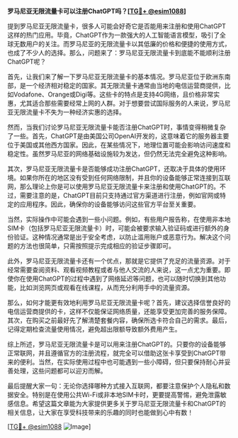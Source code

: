 **罗马尼亚无限流量卡可以注册ChatGPT吗？[[TG💪+ @esim1088](https://t.me/s/esim1088)]**

提到罗马尼亚无限流量卡，很多人可能会好奇它是否能用来注册和使用ChatGPT这样的热门应用。毕竟，ChatGPT作为一款强大的人工智能语言模型，吸引了全球无数用户的关注。而罗马尼亚的无限流量卡以其低廉的价格和便捷的使用方式，也成了不少人的选择。那么，问题来了：罗马尼亚无限流量卡到底能不能顺利注册ChatGPT呢？

首先，让我们来了解一下罗马尼亚无限流量卡的基本情况。罗马尼亚位于欧洲东南部，是一个经济相对稳定的国家。其无限流量卡通常由当地的电信运营商提供，比如Vodafone、Orange或Digi等。这些卡的特点是支持4G网络，且价格非常实惠，尤其适合那些需要经常上网的人群。对于想要尝试国际服务的人来说，罗马尼亚无限流量卡不失为一种经济实惠的选择。

然而，当我们讨论罗马尼亚无限流量卡能否注册ChatGPT时，事情变得稍微复杂了一些。首先，ChatGPT是由美国公司OpenAI开发的，这意味着它的服务器主要位于美国或其他西方国家。因此，在某些情况下，地理位置可能会影响访问速度和稳定性。虽然罗马尼亚的网络基础设施较为发达，但仍然无法完全避免这种影响。

其次，罗马尼亚无限流量卡是否能够成功注册ChatGPT，还取决于具体的使用环境。如果你所在的地区没有受到任何网络限制，并且你的设备能够正常连接到互联网，那么理论上你是可以使用罗马尼亚无限流量卡来注册和使用ChatGPT的。不过，需要注意的是，ChatGPT目前只支持通过官方渠道进行注册，例如官网或特定的应用程序。因此，确保你的设备能够访问这些官方平台至关重要。

当然，实际操作中可能会遇到一些小问题。例如，有些用户报告称，在使用非本地SIM卡（包括罗马尼亚无限流量卡）时，可能会被要求输入验证码或进行额外的身份验证。这种情况通常是出于安全考虑，以防止滥用账户或恶意行为。解决这个问题的方法也很简单，只需按照提示完成相应的验证步骤即可。

此外，罗马尼亚无限流量卡还有一个优点，那就是它提供了充足的流量资源。对于经常需要查阅资料、观看视频教程或者与他人交流的人来说，这一点尤为重要。即使你在使用ChatGPT的过程中遇到了网络延迟等问题，也可以随时切换到其他功能，比如浏览网页或观看在线课程，从而充分利用手中的流量资源。

那么，如何才能更有效地利用罗马尼亚无限流量卡呢？首先，建议选择信誉良好的电信运营商提供的卡，这样不仅能保证网络质量，还能享受更加完善的服务保障。其次，在购买之前最好先了解清楚套餐内容，确保所选卡符合自己的需求。最后，记得定期检查流量使用情况，避免超出限额导致额外费用产生。

综上所述，罗马尼亚无限流量卡是可以用来注册ChatGPT的。只要你的设备能够正常联网，并且遵循官方的注册流程，就完全可以借助这张卡享受到ChatGPT带来的便利。当然，在实际使用过程中也可能遇到一些小障碍，但只要保持耐心并妥善处理，这些问题都可以迎刃而解。

最后提醒大家一句：无论你选择哪种方式接入互联网，都要注意保护个人隐私和数据安全。特别是在使用公共Wi-Fi或非本地SIM卡时，更要提高警惕，避免泄露敏感信息。希望这篇文章能为大家提供更多关于罗马尼亚无限流量卡和ChatGPT的相关信息，让大家在享受科技带来的乐趣的同时也能做到心中有数！

[[TG💪+ @esim1088](https://t.me/s/esim1088) ![Image](https://i.postimg.cc/4NQfJmqS/Snipaste-2025-05-13-00-14-12.png)]
